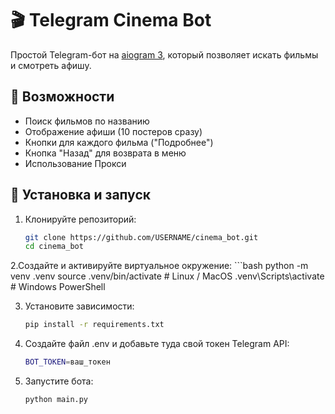 # 🎬 Telegram Cinema Bot

Простой Telegram-бот на [aiogram 3](https://docs.aiogram.dev/), который позволяет искать фильмы и смотреть афишу.

## 📌 Возможности
- Поиск фильмов по названию
- Отображение афиши (10 постеров сразу)
- Кнопки для каждого фильма ("Подробнее")
- Кнопка "Назад" для возврата в меню
- Использование Прокси 

## 🚀 Установка и запуск
1. Клонируйте репозиторий:
   ```bash
   git clone https://github.com/USERNAME/cinema_bot.git
   cd cinema_bot

2.Создайте и активируйте виртуальное окружение:
	```bash
	python -m venv .venv
	source .venv/bin/activate   # Linux / MacOS
	.venv\Scripts\activate      # Windows PowerShell


3. Установите зависимости:
	```bash
 	pip install -r requirements.txt


4. Создайте файл .env и добавьте туда свой токен Telegram API:
  	 ```bash
    BOT_TOKEN=ваш_токен


6. Запустите бота:
   ```bash
   python main.py

